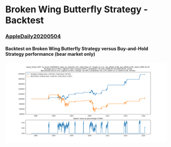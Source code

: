 # Broken Wing Butterfly Strategy - Backtest
### [AppleDaily20200504](https://hk.finance.appledaily.com/finance/20200504/ROI5D7EHKPZ7QHUS2FQQMWAT24/)

#### Backtest on Broken Wing Butterfly Strategy versus Buy-and-Hold Strategy performance (bear market only)

![Performance Chart](https://github.com/quantumsnowball/AppleDaily20200504/blob/master/Figure_2_full.png "Broken Wing Butterfly Strategy versus Buy-and-Hold Strategy (bear market only)")
